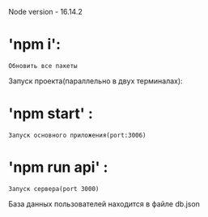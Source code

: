 Node version - 16.14.2

# 'npm i':
    Обновить все пакеты
Запуск проекта(параллельно в двух терминалах):
# 'npm start' : 
    Запуск основного приложения(port:3006)
# 'npm run api' :
    Запуск сервера(port 3000)

База данных пользователей находится в файле db.json
    



